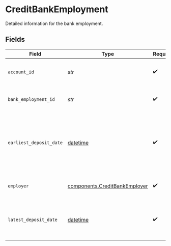 # CreditBankEmployment

Detailed information for the bank employment.


## Fields

| Field                                                                                             | Type                                                                                              | Required                                                                                          | Description                                                                                       |
| ------------------------------------------------------------------------------------------------- | ------------------------------------------------------------------------------------------------- | ------------------------------------------------------------------------------------------------- | ------------------------------------------------------------------------------------------------- |
| `account_id`                                                                                      | *str*                                                                                             | :heavy_check_mark:                                                                                | Plaid's unique identifier for the account.                                                        |
| `bank_employment_id`                                                                              | *str*                                                                                             | :heavy_check_mark:                                                                                | A unique identifier for the bank employment.                                                      |
| `earliest_deposit_date`                                                                           | [datetime](https://docs.python.org/3/library/datetime.html#datetime-objects)                      | :heavy_check_mark:                                                                                | The date of the earliest deposit from this employer from within the period of the days requested. |
| `employer`                                                                                        | [components.CreditBankEmployer](../../models/shared/creditbankemployer.md)                        | :heavy_check_mark:                                                                                | Object containing employer data.                                                                  |
| `latest_deposit_date`                                                                             | [datetime](https://docs.python.org/3/library/datetime.html#datetime-objects)                      | :heavy_check_mark:                                                                                | The date of the most recent deposit from this employer.                                           |